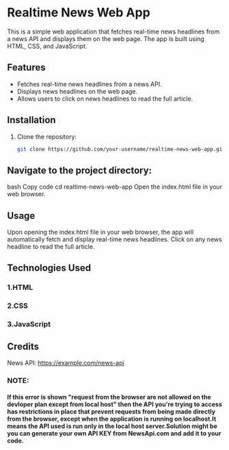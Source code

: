 # Realtime News Web App

This is a simple web application that fetches real-time news headlines from a news API and displays them on the web page. The app is built using HTML, CSS, and JavaScript.

## Features

- Fetches real-time news headlines from a news API.
- Displays news headlines on the web page.
- Allows users to click on news headlines to read the full article.

## Installation

1. Clone the repository:
   ```bash
   git clone https://github.com/your-username/realtime-news-web-app.git

## Navigate to the project directory:

bash
Copy code
cd realtime-news-web-app
Open the index.html file in your web browser.

## Usage
Upon opening the index.html file in your web browser, the app will automatically fetch and display real-time news headlines.
Click on any news headline to read the full article.

## Technologies Used
### **1.HTML**
### **2.CSS**
### **3.JavaScript**
## Credits
News API: https://example.com/news-api

### NOTE:
#### If this error is shown "request from the browser are not allowed on the devloper plan except from local host" then  the API you're trying to access has restrictions in place that prevent requests from being made directly from the browser, except when the application is running on localhost.It means the API used is run only in the local host server.Solution might be you can generate your own API KEY from NewsApi.com and add it to your code.

